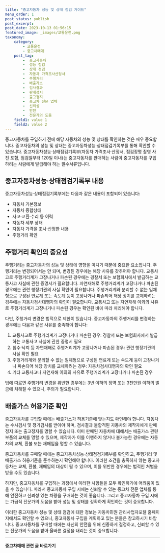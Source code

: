 ```yaml
---
title: "중고자동차 성능 및 상태 점검 가이드"
menu_order: 1
post_status: publish
post_excerpt: 
post_date: 2023-10-13 01:56:15
featured_image: _images/교통운전.png
taxonomy:
    category:
        - 교통운전
        - 중고차매매
    post_tag:
        -  중고자동차
        -  성능 점검
        -  상태 점검
        -  자동차 가격조사산정서
        -  주행거리
        -  배출가스
        -  검사결과
        -  판매정지
        -  출고정지
        -  중고차 전문 업체
        -  신뢰성
        -  안전
        -  전문가의 도움
    field1: value 1
    field2: value 2
---
```



중고자동차를 구입하기 전에 해당 자동차의 성능 및 상태를 확인하는 것은 매우 중요합니다. 중고자동차의 성능 및 상태는 중고자동차성능·상태점검기록부를 통해 확인할 수 있습니다. 중고자동차성능·상태점검기록부(자동차 가격조사·산정서, 점검장명 촬영 사진 포함, 점검일부터 120일 이내)는 중고자동차를 판매하는 사람이 중고자동차를 구입하려는 사람에게 발급해야 하는 필수서류입니다.

## 중고자동차성능·상태점검기록부 내용

중고자동차성능·상태점검기록부에는 다음과 같은 내용이 포함되어 있습니다:
- 자동차 기본정보
- 자동차 종합상태
- 사고·교환·수리 등 이력
- 자동차 세부 상태
- 자동차 가격을 조사·산정한 내용
- 주행거리 확인

## 주행거리 확인의 중요성

주행거리는 중고자동차의 성능 및 상태에 영향을 미치기 때문에 중요한 요소입니다. 주행거리는 변경되어서는 안 되며, 변경된 경우에는 해당 사유를 갖추어야 합니다. 교통사고로 주행거리계가 고장나거나 파손된 경우에는 경찰서 또는 보험회사에서 발급하는 교통사고 사실에 관한 증명서가 필요합니다. 자연재해로 주행거리계가 고장나거나 파손된 경우에는 관련 행정기관의 사실 확인이 필요합니다. 주행거리계와 분리할 수 없는 일체형으로 구성된 연료계 또는 속도계 등이 고장나거나 파손되어 해당 장치를 교체하려는 경우에는 자동차검사대행자의 확인이 필요합니다. 교통사고 또는 자연재해 이외의 사유로 주행거리계가 고장나거나 파손된 경우는 확인된 바에 따라 처리해야 합니다.

다만, 주행거리 변경은 법적으로 제한이 있습니다. 중고자동차의 주행거리를 변경하는 경우에는 다음과 같은 사유를 충족해야 합니다:
1. 교통사고로 주행거리계가 고장나거나 파손된 경우: 경찰서 또는 보험회사에서 발급하는 교통사고 사실에 관한 증명서 필요
2. 침수·낙뢰 등 자연재해로 주행거리계가 고장나거나 파손된 경우: 관련 행정기관의 사실 확인 필요
3. 주행거리계와 분리할 수 없는 일체형으로 구성된 연료계 또는 속도계 등이 고장나거나 파손되어 해당 장치를 교체하려는 경우: 자동차검사대행자의 확인 필요
4. 기타 교통사고나 자연재해 이외의 사유로 주행거리계가 고장나거나 파손된 경우

법에 따르면 주행거리 변경을 위반한 경우에는 3년 이하의 징역 또는 3천만원 이하의 벌금에 처해질 수 있으니, 주의가 필요합니다.

## 배출가스 허용기준 확인

중고자동차를 구입할 때에는 배출가스가 허용기준에 맞는지도 확인해야 합니다. 자동차는 수시검사 및 정기검사를 받아야 하며, 검사결과 불합격된 자동차의 제작자에게 판매정지 또는 출고정지를 명할 수 있습니다. 이미 판매된 자동차에 대해서는 배출가스 관련 부품의 교체를 명할 수 있으며, 제작자가 이를 이행하지 않거나 불가능한 경우에는 자동차의 교체, 환불 또는 재매입을 명할 수 있습니다.

중고자동차를 구매할 때에는 중고자동차성능·상태점검기록부를 확인하고, 주행거리 및 배출가스 허용기준을 준수하는지 확인해야 합니다. 이러한 조건을 충족하지 않는 중고자동차는 교체, 환불, 재매입의 대상이 될 수 있으며, 이를 위반한 경우에는 법적인 처벌을 받을 수도 있습니다.

하지만, 중고자동차를 구입하는 과정에서 이러한 사항들을 모두 확인하기에 어려움이 있을 수 있습니다. 따라서 중고자동차 구입 시에는 신뢰할 수 있는 중고차 전문 업체를 통해 안전하고 신뢰성 있는 차량을 구매하는 것이 좋습니다. 그리고 중고자동차 구입 시에는 가급적 전문가의 도움을 받아 성능 및 상태를 정확하게 확인하는 것이 중요합니다.

이러한 중고자동차 성능 및 상태 점검에 대한 정보는 자동차민원 관리사업자포털 홈페이지에서도 확인할 수 있으니, 중고자동차 구입을 계획하고 있는 분들은 참고하시기 바랍니다. 중고자동차를 구매할 때에는 자신의 안전을 위해 신중하게 결정하고, 신뢰할 수 있는 전문가의 도움을 받아 올바른 결정을 내리는 것이 중요합니다.











<!-- wp:separator -->
<hr class="wp-block-separator has-alpha-channel-opacity"/>
<!-- /wp:separator -->

<!-- wp:group {"backgroundColor":"base","layout":{"type":"constrained"}} -->
<div class="wp-block-group has-base-background-color has-background"><!-- wp:paragraph {"align":"center","fontSize":"large"} -->
<p class="has-text-align-center has-large-font-size"><strong>중고차매매 관련 글 바로가기</strong></p>
<!-- /wp:paragraph -->


<!-- wp:latest-posts
{"categories":[{"id":1891,"count":19,"description":"","link":"https://uknowlaw.com/category/%ec%a4%91%ea%b3%a0%ec%b0%a8%eb%a7%a4%eb%a7%a4/","name":"중고차매매","slug":"중고차매매","taxonomy":"category","parent":0,"meta":[],"_links":{"self":[{"href":"https://uknowlaw.com/wp-json/wp/v2/categories/1891"}],"collection":[{"href":"https://uknowlaw.com/wp-json/wp/v2/categories"}],"about":[{"href":"https://uknowlaw.com/wp-json/wp/v2/taxonomies/category"}],"wp:post_type":[{"href":"https://uknowlaw.com/wp-json/wp/v2/posts?categories=1891"}],"curies":[{"name":"wp","href":"https://api.w.org/{rel}","templated":true}]}}],"postsToShow":100,"excerptLength":28,"postLayout":"grid","columns":2,"featuredImageAlign":"left","featuredImageSizeSlug":"large","fontSize":"medium"} /--></div>
<!-- /wp:group -->
